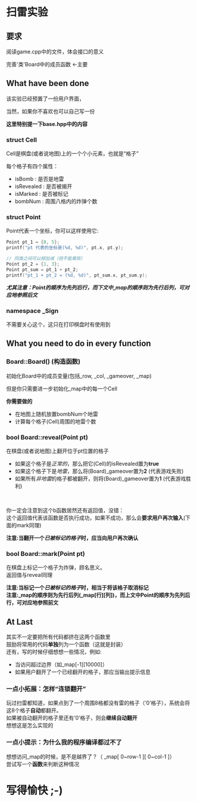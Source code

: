 # 扫雷实验

## 要求
阅读game.cpp中的文件，体会接口的意义

完善'类'Board中的成员函数  <-主要


## What have been done
该实验已经预置了一份用户界面，

当然，如果你不喜欢也可以自己写一份

**这里特别提一下base.hpp中的内容**
### struct Cell
Cell是棋盘(或者说地图)上的一个个小元素，也就是“格子”

每个格子有四个属性：
- isBomb : 是否是地雷
- isRevealed : 是否被揭开
- isMarked : 是否被标记
- bombNum : 周围八格内的炸弹个数

### struct Point
Point代表一个坐标，你可以这样使用它:

```c++
Point pt_1 = {8, 5};
printf("pt 代表的坐标是(%d, %d)", pt.x, pt.y);

// 同类之间可以相加减（但不能乘除）
Point pt_2 = {1, 3};
Point pt_sum = pt_1 + pt_2;
printf("pt_1 + pt_2 = (%d, %d)", pt_sum.x, pt_sum.y);
```
***<i>尤其注意：Point的顺序为先列后行，而下文中_map的顺序则为先行后列，可对应地参照后文</i>***

### namespace _Sign
不需要关心这个，这只在打印棋盘时有使用到


## What you need to do in every function

### Board::Board()  (构造函数)
初始化Board中的成员变量(包括_row, _col, _gameover, _map)

但是你只需要进一步初始化_map中的每一个Cell

**你需要做的**
- 在地图上随机放置bombNum个地雷
- 计算每个格子(Cell)周围的地雷个数

### bool Board::reveal(Point pt)
在棋盘(或者说地图)上翻开位于pt位置的格子
- 如果这个格子是*正常的*，那么把它(Cell)的isRevealed置为**true**
- 如果这个格子下是*地雷*，那么将(Board)_gameover置为**2** (代表游戏失败)
- 如果所有*非地雷*的格子都被翻开，则将(Board)_gameover置为**1** (代表游戏胜利)
<br>


你一定会注意到这个b函数居然还有返回值，没错：
<br>
这个返回值代表该函数是否执行成功，如果不成功，那么会**要求用户再次输入**(下面的mark同理)

**注意:当翻开一个<i>已被标记的格子</i>时，应当向用户再次确认**

### bool Board::mark(Point pt)
在棋盘上标记一个格子为炸弹，顾名思义。<br>
返回值与reveal同理

**注意:当标记一个<i>已被标记的格子</i>时，相当于将该格子取消标记**
<br>
**注意:_map的顺序则为先行后列(_map[行][列])，而上文中Point的顺序为先列后行，可对应地参照前文**


## At Last
其实不一定要把所有代码都挤在这两个函数里
<br>
鼓励将常用的代码**单独**列为一个函数（这就是封装）
<br>
还有，写的时候仔细想想一些情况，例如:
- 当访问超过边界（如_map[-1][10000]）
- 如果用户翻开了一个已经翻开的格子，那应当输出提示信息

### 一点小拓展：怎样“连锁翻开”
玩过扫雷都知道，如果点到了一个周围8格都没有雷的格子（‘0’格子），系统会将这8个格子**自动**都翻开。<br>
如果被自动翻开的格子里还有‘0’格子，则会**继续自动翻开**<br>
想想这是怎么实现的

### 一点小提示：为什么我的程序编译都过不了
想想访问_map的时候，是不是越界了？（ _map[ 0~row-1 ][ 0~col-1 ]）
<br>
尝试写一个**函数**来判断这种情况


<h1>写得愉快 ;-)</h1>